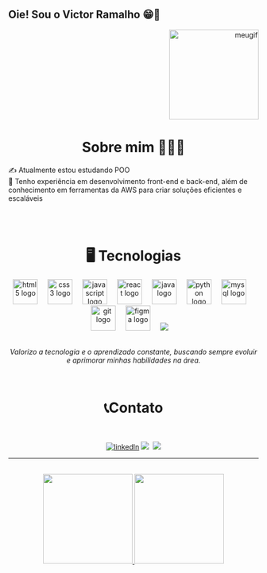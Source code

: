 ## Oie! Sou o Victor Ramalho 😁👋


<div align="right">
    <img alt="meugif" src="https://github-production-user-asset-6210df.s3.amazonaws.com/177769914/423606156-d1a80d06-17a0-463e-a60f-065e558915bf.gif?X-Amz-Algorithm=AWS4-HMAC-SHA256&X-Amz-Credential=AKIAVCODYLSA53PQK4ZA%2F20250317%2Fus-east-1%2Fs3%2Faws4_request&X-Amz-Date=20250317T180308Z&X-Amz-Expires=300&X-Amz-Signature=11d1f07cdd98ae0f39f3da3ca33fe966662145906c412baec4e7fc19d7f6d5d9&X-Amz-SignedHeaders=host" width="180">
</div>

  <h1 align="center">
   Sobre mim 👨🏻‍💻
</h1>
 <div>
  ✍ Atualmente estou estudando POO<br>
  🚀 Tenho experiência em desenvolvimento front-end e back-end, além de conhecimento em ferramentas da AWS para criar soluções eficientes e escaláveis
 </div>

  <br><br>
<h1 align="center">
   🖥️ Tecnologias
</h1>

<div/>

<div align="center">
  <img src="https://cdn.jsdelivr.net/gh/devicons/devicon/icons/html5/html5-original.svg" height="50" alt="html5 logo"  />
  <img width="12" />
  <img src="https://cdn.jsdelivr.net/gh/devicons/devicon/icons/css3/css3-original.svg" height="50" alt="css3 logo"  />
  <img width="12" />
  <img src="https://cdn.jsdelivr.net/gh/devicons/devicon/icons/javascript/javascript-original.svg" height="50" alt="javascript logo"  />
  <img width="12" />
  <img src="https://cdn.jsdelivr.net/gh/devicons/devicon/icons/react/react-original.svg" height="50" alt="react logo"  />
  <img width="12" />
  <img src="https://cdn.jsdelivr.net/gh/devicons/devicon/icons/java/java-original.svg" height="50" alt="java logo"  />
  <img width="12" />
  <img src="https://cdn.jsdelivr.net/gh/devicons/devicon/icons/python/python-original.svg" height="50" alt="python logo"  />
  <img width="12" />
  <img src="https://cdn.jsdelivr.net/gh/devicons/devicon/icons/mysql/mysql-original.svg" height="50" alt="mysql logo"  />
  <img width="12" />
  <img src="https://cdn.jsdelivr.net/gh/devicons/devicon/icons/git/git-original.svg" height="50" alt="git logo"  />
  <img width="12" />
  <img src="https://cdn.jsdelivr.net/gh/devicons/devicon/icons/figma/figma-original.svg" height="50" alt="figma logo"  />
  <img width="12" />
  <img src="https://skillicons.dev/icons?i=aws" />
  <img width="12" />
         
</div>
<br>
<p align="center"><i>Valorizo a tecnologia e o aprendizado constante, buscando sempre evoluir e aprimorar minhas habilidades na área.</i></p>
<br>


<h1 align="center">
📞Contato
</h1>
<br>

<p align="center">
    <a href="https://www.linkedin.com/in/victor-ramalho-117396293/"><img src="https://img.shields.io/badge/LinkedIn-0077B5?style=for-the-badge&logo=linkedin&logoColor=white" target="_blank" alt="linkedln"></img></a>
    <a href="https://www.instagram.com/victorramalho0/" target="_blank"><img src="https://img.shields.io/badge/-Instagram-%23E4405F?style=for-the-badge&logo=instagram&logoColor=white" target="_blank"></a>
    <a href="https://wa.me/5511959620830?text=Ol%C3%A1,%20Victor!%20Tudo%20bem?"><img src="https://img.shields.io/badge/WhatsApp-25D366?style=for-the-badge&logo=whatsapp&logoColor=white" alt=""></img></a>
    <a href = "mailto:victorrdias2015@gmail.com"><img src="https://img.shields.io/badge/-Gmail-%23333?style=for-the-badge&logo=gmail&logoColor=white" target="_blank"></a>
</p>

<hr/>
<br>

<div align="center">  
  <a href="https://github.com/VictorDias2">
   <img height="180em" src="https://github-readme-stats.vercel.app/api?username=victordias2&show_icons=true&theme=dracula&include_all_commits=true&count_private=true&title_color=ff6e96"/>
   <img height="180em" src="https://github-readme-stats.vercel.app/api/top-langs/?username=victordias2&layout=compact&langs_count=16&theme=dracula&title_color=f79ab4"/>
  </div><br>
